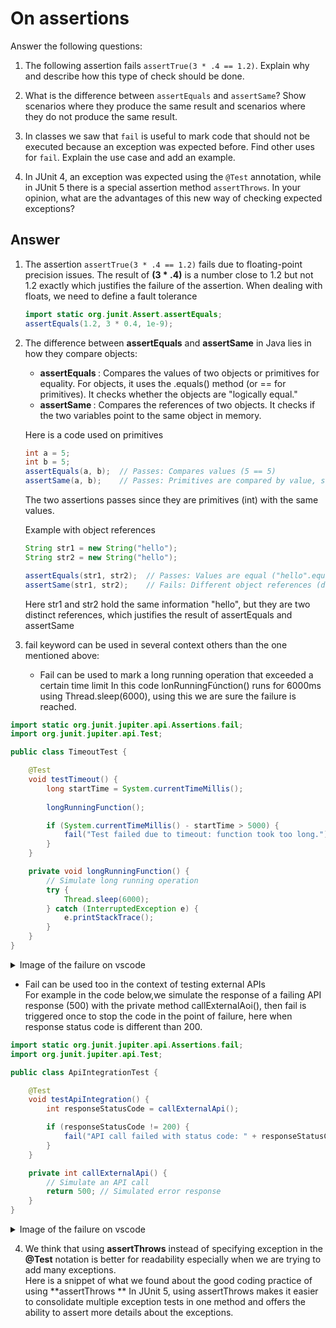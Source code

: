 # On assertions

Answer the following questions:

1. The following assertion fails `assertTrue(3 * .4 == 1.2)`. Explain why and describe how this type of check should be done.

2. What is the difference between `assertEquals` and `assertSame`? Show scenarios where they produce the same result and scenarios where they do not produce the same result.

3. In classes we saw that `fail` is useful to mark code that should not be executed because an exception was expected before. Find other uses for `fail`. Explain the use case and add an example.

4. In JUnit 4, an exception was expected using the `@Test` annotation, while in JUnit 5 there is a special assertion method `assertThrows`. In your opinion, what are the advantages of this new way of checking expected exceptions?

## Answer

1. The assertion `assertTrue(3 * .4 == 1.2)` fails due to floating-point precision issues. The result of **(3 * .4)** is a number close to 1.2 but not 1.2 exactly which justifies the failure of the assertion.
   When dealing with floats, we need to define a fault tolerance
   ```java
   import static org.junit.Assert.assertEquals;
   assertEquals(1.2, 3 * 0.4, 1e-9);
   ```

2. The difference between **assertEquals** and **assertSame** in Java lies in how they compare objects:
   <ul>
    <li><b>assertEquals </b>: Compares the values of two objects or primitives for equality. For objects, it uses the .equals() method (or == for primitives). It checks whether the objects are "logically equal."</li>
    <li><b>assertSame </b>: Compares the references of two objects. It checks if the two variables point to the same object in memory.</li>
   </ul>

   Here is a code used on primitives
   ```java
   int a = 5;
   int b = 5;
   assertEquals(a, b);  // Passes: Compares values (5 == 5)
   assertSame(a, b);    // Passes: Primitives are compared by value, so both are 5
   ```
   The two assertions passes since they are primitives (int) with the same values.

   Example with object references
   ```java
   String str1 = new String("hello");
   String str2 = new String("hello");
   
   assertEquals(str1, str2);  // Passes: Values are equal ("hello".equals("hello"))
   assertSame(str1, str2);    // Fails: Different object references (different memory locations)

   ```
   Here str1 and str2 hold the same information "hello", but they are two distinct references, which justifies the result of assertEquals and assertSame

3. fail keyword can be used in several context others than the one mentioned above:  
   - Fail can be used to mark a long running operation that exceeded a certain time limit
   In this code lonRunningFúnction() runs for 6000ms using Thread.sleep(6000), using this we are sure the failure is reached.

```java
import static org.junit.jupiter.api.Assertions.fail;
import org.junit.jupiter.api.Test;

public class TimeoutTest {

    @Test
    void testTimeout() {
        long startTime = System.currentTimeMillis();
        
        longRunningFunction();

        if (System.currentTimeMillis() - startTime > 5000) {
            fail("Test failed due to timeout: function took too long.");
        }
    }

    private void longRunningFunction() {
        // Simulate long running operation
        try {
            Thread.sleep(6000);
        } catch (InterruptedException e) {
            e.printStackTrace();
        }
    }
}

```

<details>

<summary>Image of the failure on vscode</summary>  

![image](https://github.com/user-attachments/assets/8bc46a1a-01c0-4155-91fc-c968e6515316)


</details>

  - Fail can be used too in the context of testing external APIs  
For example in the code below,we simulate the response of a failing API response (500) with the private method callExternalAoi(),
then fail is triggered once to stop the code in the point of failure, here when response status code is different than 200.

```java
import static org.junit.jupiter.api.Assertions.fail;
import org.junit.jupiter.api.Test;

public class ApiIntegrationTest {

    @Test
    void testApiIntegration() {
        int responseStatusCode = callExternalApi();

        if (responseStatusCode != 200) {
            fail("API call failed with status code: " + responseStatusCode);
        }
    }

    private int callExternalApi() {
        // Simulate an API call
        return 500; // Simulated error response
    }
}
```

<details>

<summary>Image of the failure on vscode</summary>  

![image](https://github.com/user-attachments/assets/cd81501b-69f5-43ce-a92d-6dd5dfbe59dc)


</details>

4. We think that using **assertThrows** instead of specifying exception in the **@Test** notation is better for readability especially when we are trying
   to add many exceptions.  
   Here is a snippet of what we found about the good coding practice of using **assertThrows  **
   In JUnit 5, using assertThrows makes it easier to consolidate multiple exception tests in one method and offers the ability to assert more details about the exceptions.
